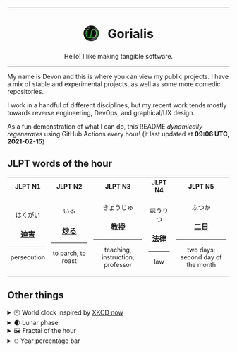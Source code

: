 ***

<h1 align="center">
<sub>
    <img src="readme/resources/avatar.png" height="36">
</sub>
&nbsp;
Gorialis
</h1>
<p align="center">
Hello! I like making tangible software.
</p>

***

My name is Devon and this is where you can view my public projects. I have a mix of stable and experimental projects, as well as some more comedic repositories.

I work in a handful of different disciplines, but my recent work tends mostly towards reverse engineering, DevOps, and graphical/UX design.

As a fun demonstration of what I can do, this README *dynamically regenerates* using GitHub Actions every hour! (it last updated at **09:06 UTC, 2021-02-15**)

<h2>JLPT words of the hour</h2>
<table>
    <tr>
        <th>JLPT N1</th>
        <th>JLPT N2</th>
        <th>JLPT N3</th>
        <th>JLPT N4</th>
        <th>JLPT N5</th>
    </tr>
    <tr>
        <td>
            <p align="center">はくがい</p>
            <h3 align="center"><b><a href="https://jisho.org/search/%E8%BF%AB%E5%AE%B3">迫害</a></b></h3>
            <hr>
            <p align="center">persecution</p>
        </td>
        <td>
            <p align="center">いる</p>
            <h3 align="center"><b><a href="https://jisho.org/search/%E7%82%92%E3%82%8B">炒る</a></b></h3>
            <hr>
            <p align="center">to parch,<wbr> to roast</p>
        </td>
        <td>
            <p align="center">きょうじゅ</p>
            <h3 align="center"><b><a href="https://jisho.org/search/%E6%95%99%E6%8E%88">教授</a></b></h3>
            <hr>
            <p align="center">teaching,<wbr> instruction;<br> professor</p>
        </td>
        <td>
            <p align="center">ほうりつ</p>
            <h3 align="center"><b><a href="https://jisho.org/search/%E6%B3%95%E5%BE%8B">法律</a></b></h3>
            <hr>
            <p align="center">law</p>
        </td>
        <td>
            <p align="center">ふつか</p>
            <h3 align="center"><b><a href="https://jisho.org/search/%E4%BA%8C%E6%97%A5">二日</a></b></h3>
            <hr>
            <p align="center">two days;<br> second day of the month</p>
        </td>
    </tr>
</table>

<h2>Other things</h2>
<details>
<summary>🕘  World clock inspired by <a href="https://xkcd.com/now">XKCD now</a></summary>

> <img src="generated/now.png" width="512">

</details>
<details>
<summary>🌒 Lunar phase</summary>

The moon is approximately 14.37% through its phase (Waxing Crescent).

</details>
<details>
<summary>&#x1f5bc; Fractal of the hour</summary>

> <img src="generated/fractal.png" width="512">

</details>
<details>
<summary>&#x23f2; Year percentage bar</summary>
<pre><code>2021 [██▁▁▁▁▁▁▁▁▁▁▁▁▁▁▁▁▁▁] 12.43%</code></pre>
</details>
